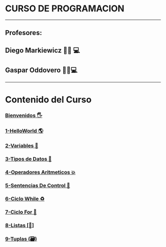 
# CURSO DE PROGRAMACION
---
## Profesores:

## Diego Markiewicz 🧙‍♂️ 💻
## Gaspar Oddovero 🧙‍♀️💻

---
# Contenido del Curso
### [Bienvenidos 🖐](0-bienvenidos.md)
### [1-HelloWorld 🌎](1-HelloWorld.md)
### [2-Variables 🚨](2_variables.md)
### [3-Tipos de Datos 🛑](3_TiposDeDatos.md)
### [4-Operadores Aritmeticos 💥](4_OperadoresAritmeticos.md)
### [5-Sentencias De Control 🤯](5_SentenciasdeControl.md)
### [6-Ciclo While ♻](6_cicloWhile.md)
### [7-Ciclo For 🛂](7_cicloFor.md)
### [8-Listas [🛒]](8_listas.md)
### [9-Tuplas (🗃)](9_tuplas.md)